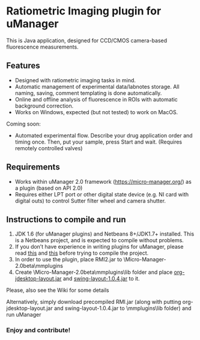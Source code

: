 # Ratiometric Imaging plugin for uManager

This is Java application, designed for CCD/CMOS camera-based fluorescence measurements.

## Features

* Designed with ratiometric imaging tasks in mind.
* Automatic management of experimental data/labnotes storage. All naming, saving, comment templating is done automatically.
* Online and offline analysis of fluorescence in ROIs with automatic background correction.
* Works on Windows, expected (but not tested) to work on MacOS.

Coming soon:
* Automated experimental flow. Describe your drug application order and timing once. Then, put your sample, press Start and wait. (Requires remotely controlled valves)

## Requirements
	
* Works within uManager 2.0 framework (https://micro-manager.org/) as a plugin (based on API 2.0)
* Requires either LPT port or other digital state device (e.g. NI card with digital outs) to control Sutter filter wheel and camera shutter.

## Instructions to compile and run

1. JDK 1.6 (for uManager plugins) and Netbeans 8+/JDK1.7+ installed. This is a Netbeans project, and is expected to compile without problems.
1. If you don’t have experience in writing plugins for uManager, please read [this](https://micro-manager.org/wiki/Micro-Manager_Programming%20Guide) and [this](https://micro-manager.org/wiki/Version_2.0#Important_Note_Regarding_Netbeans) before trying to compile the project. 
1. In order to use the plugin, place RMI2.jar to \Micro-Manager-2.0beta\mmplugins
1. Create \Micro-Manager-2.0beta\mmplugins\lib folder and place [org-jdesktop-layout.jar](https://github.com/sergeigrebenyuk/RMI2/blob/master/org-jdesktop-layout.jar) and [swing-layout-1.0.4.jar](https://github.com/sergeigrebenyuk/RMI2/blob/master/swing-layout-1.0.4.jar) to it.

Please, also see the Wiki for some details

Alternatively, simply download precompiled RMI.jar (along with putting 
org-jdesktop-layout.jar and swing-layout-1.0.4.jar to \mmplugins\lib 
folder) and run uManager

### Enjoy and contribute!

